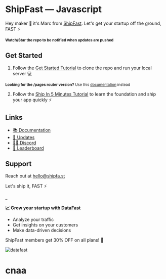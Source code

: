 # ShipFast — Javascript

Hey maker 👋 it's Marc from [ShipFast](https://shipfa.st/docs). Let's get your startup off the ground, FAST ⚡️

<sub>**Watch/Star the repo to be notified when updates are pushed**</sub>

## Get Started

1. Follow the [Get Started Tutorial](https://shipfa.st/docs) to clone the repo and run your local server 💻

<sub>**Looking for the /pages router version?** Use this [documentation](https://shipfa.st/docs-old) instead</sub>

2. Follow the [Ship In 5 Minutes Tutorial](https://shipfa.st/docs/tutorials/ship-in-5-minutes) to learn the foundation and ship your app quickly ⚡️

## Links

-   [📚 Documentation](https://shipfa.st/docs)
-   [📣 Updates](https://shipfast.beehiiv.com/)
-   [🧑‍💻 Discord](https://shipfa.st/dashboard)
-   [🥇 Leaderboard](https://shipfa.st/leaderboard)

## Support

Reach out at hello@shipfa.st

Let's ship it, FAST ⚡️

\_

**📈 Grow your startup with [DataFast](https://datafa.st?ref=shipfast_readme)**

-   Analyze your traffic
-   Get insights on your customers
-   Make data-driven decisions

ShipFast members get 30% OFF on all plans! 🎁

![datafast](https://github.com/user-attachments/assets/a6e78034-701a-49f1-a297-d33590f963be)

# cnaa
